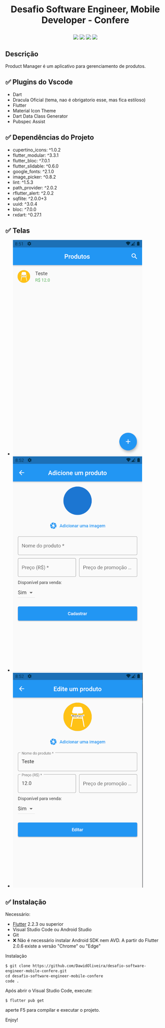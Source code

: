 # <p align="center">Desafio Software Engineer, Mobile Developer - Confere</p>

 <p align="center">
 <img src="https://img.shields.io/github/issues/dawidoliveira/desafio-software-engineer-mobile-confere?style=for-the-badge"/>
 <img src="https://img.shields.io/github/forks/dawidoliveira/desafio-software-engineer-mobile-confere?style=for-the-badge"/>
 <img src="https://img.shields.io/github/stars/dawidoliveira/desafio-software-engineer-mobile-confere?style=for-the-badge"/>
 <img src="https://img.shields.io/github/license/dawidoliveira/desafio-software-engineer-mobile-confere?style=for-the-badge"/>
 </p>

## Descrição
Product Manager é um aplicativo para gerenciamento de produtos.

## ✅ Plugins do Vscode

- Dart
- Dracula Oficial (tema, nao é obrigatorio esse, mas fica estiloso)
- Flutter
- Material Icon Theme
- Dart Data Class Generator
- Pubspec Assist

## ✅ Dependências do Projeto

- cupertino_icons: ^1.0.2
- flutter_modular: ^3.3.1
- flutter_bloc: ^7.0.1
- flutter_slidable: ^0.6.0
- google_fonts: ^2.1.0
- image_picker: ^0.8.2
- lint: ^1.5.3
- path_provider: ^2.0.2
- rflutter_alert: ^2.0.2
- sqflite: ^2.0.0+3
- uuid: ^3.0.4
- bloc: ^7.0.0
- rxdart: ^0.27.1

## ✅ Telas

- ![Tela Inicial](.github/screenshots/tela01.png)
- ![Adicionar um produto](.github/screenshots/tela02.png)
- ![Editar um produto](.github/screenshots/tela03.png)

## ✅  Instalação

Necessário:

- [Flutter](https://flutter.dev) 2.2.3 ou superior
- Visual Studio Code ou Android Studio
- Git
- ❌ Não é necessário instalar Android SDK nem AVD. A partir do Flutter 2.0.6 existe a versão "Chrome" ou "Edge"

Instalação

```
$ git clone https://github.com/DawidOliveira/desafio-software-engineer-mobile-confere.git
cd desafio-software-engineer-mobile-confere
code . 
```

Após abrir o Visual Studio Code, execute:
```
$ flutter pub get
```
aperte F5 para compilar e executar o projeto.

Enjoy!
